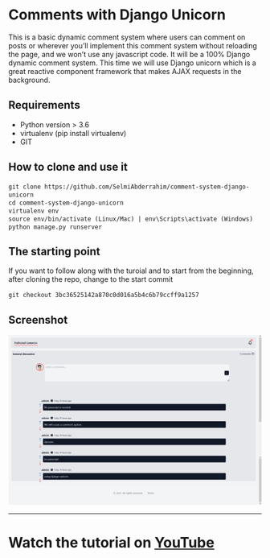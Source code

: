 # Comments with Django Unicorn

This is a basic dynamic comment system where users can comment on posts or wherever you’ll implement this comment system without reloading the page, and we won’t use any javascript code. It will be a 100% Django dynamic comment system. 
This time we will use Django unicorn which is a great reactive component framework that makes AJAX requests in the background.

## Requirements

- Python version > 3.6
- virtualenv (pip install virtualenv)
- GIT

## How to clone and use it

```
git clone https://github.com/SelmiAbderrahim/comment-system-django-unicorn
cd comment-system-django-unicorn
virtualenv env
source env/bin/activate (Linux/Mac) | env\Scripts\activate (Windows)
python manage.py runserver
```

## The starting point

If you want to follow along with the turoial and to start from the beginning, after cloning the repo, change to the start commit

```
git checkout 3bc36525142a870c0d016a5b4c6b79ccff9a1257
```

## Screenshot

![](Comment-system.png)

---

# Watch the tutorial on [YouTube](https://youtu.be/xPReGs1F8mk)

